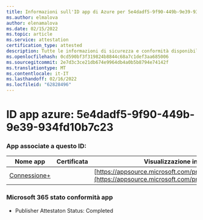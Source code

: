 ```yaml
---
title: Informazioni sull'ID app di Azure per 5e4dadf5-9f90-449b-9e39-934fd10b7c23
ms.author: elmalova
author: elenamalova
ms.date: 02/15/2022
ms.topic: article
ms.service: attestation
certification_type: attested
description: Tutte le informazioni di sicurezza e conformità disponibili per 5e4dadf5-9f90-449b-9e39-934fd10b7c23.
ms.openlocfilehash: 0cd590bf3f319824b8844c68a7c1def3aa685006
ms.sourcegitcommit: 2e7d3c3ce21db674e9964db4a0b5b8794e74142f
ms.translationtype: MT
ms.contentlocale: it-IT
ms.lasthandoff: 02/16/2022
ms.locfileid: "62828496"
---
```

# <a name="azure-app-id-5e4dadf5-9f90-449b-9e39-934fd10b7c23"></a>ID app azure: 5e4dadf5-9f90-449b-9e39-934fd10b7c23


### <a name="apps-associated-with-this-id"></a>App associate a questo ID:
| **Nome app** | **Certificata** | **Visualizzazione in AppSource** |
|--------------|---------------|-----------------------|
| [Connessione+](https://docs.microsoft.com/microsoft-365-app-certification/forward/WA200002611) |  | [https://appsource.microsoft.com/product/office/WA200002611](https://appsource.microsoft.com/product/office/WA200002611) |

### <a name="microsoft-365-app-compliance-status"></a>Microsoft 365 stato conformità app
- Publisher Attestaton Status: Completed
